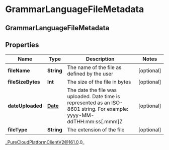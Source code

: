 # GrammarLanguageFileMetadata

## GrammarLanguageFileMetadata

## Properties

|Name | Type | Description | Notes|
|------------ | ------------- | ------------- | -------------|
| **fileName** | **String** | The name of the file as defined by the user | [optional] |
| **fileSizeBytes** | **Int** | The size of the file in bytes | [optional] |
| **dateUploaded** | [**Date**](Date) | The date the file was uploaded. Date time is represented as an ISO-8601 string. For example: yyyy-MM-ddTHH:mm:ss[.mmm]Z | [optional] |
| **fileType** | **String** | The extension of the file | [optional] |



_PureCloudPlatformClientV2@161.0.0_
